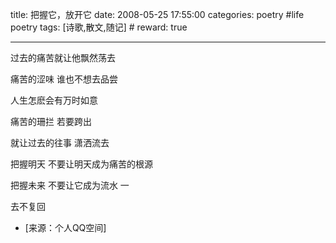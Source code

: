 title: 把握它，放开它 
date: 2008-05-25 17:55:00
categories: poetry #life poetry
tags: [诗歌,散文,随记]  # <!--more-->
reward: true

---


过去的痛苦就让他飘然荡去  



痛苦的涩味   谁也不想去品尝 



人生怎麽会有万时如意 


<!--more-->




痛苦的珊拦  若要跨出


就让过去的往事 潇洒流去 




把握明天
不要让明天成为痛苦的根源


  
把握未来   不要让它成为流水 一




去不复回 


- [来源：个人QQ空间]
